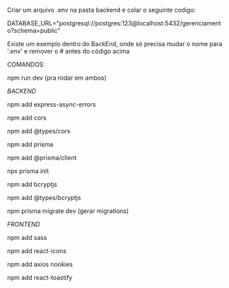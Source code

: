 Criar um arquivo .env na pasta backend e colar o seguinte codigo:

DATABASE_URL="postgresql://postgres:123@localhost:5432/gerenciamento?schema=public"

Existe um exemplo dentro do BackEnd, onde só precisa mudar o nome para '.env' e remover o # antes do código acima

COMANDOS:

npm run dev (pra rodar em ambos)

*BACKEND*

npm add express-async-errors

npm add cors

npm add @types/cors

npm add prisma

npm add @prisma/client

npx prisma init

npm add bcryptjs 

npm add @types/bcryptjs 


npm prisma migrate dev (gerar migrations)

*FRONTEND*

npm add sass

npm add react-icons

npm add axios nookies

npm add react-toastify
